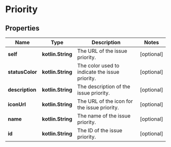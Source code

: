 
# Priority

## Properties
Name | Type | Description | Notes
------------ | ------------- | ------------- | -------------
**self** | **kotlin.String** | The URL of the issue priority. |  [optional]
**statusColor** | **kotlin.String** | The color used to indicate the issue priority. |  [optional]
**description** | **kotlin.String** | The description of the issue priority. |  [optional]
**iconUrl** | **kotlin.String** | The URL of the icon for the issue priority. |  [optional]
**name** | **kotlin.String** | The name of the issue priority. |  [optional]
**id** | **kotlin.String** | The ID of the issue priority. |  [optional]



